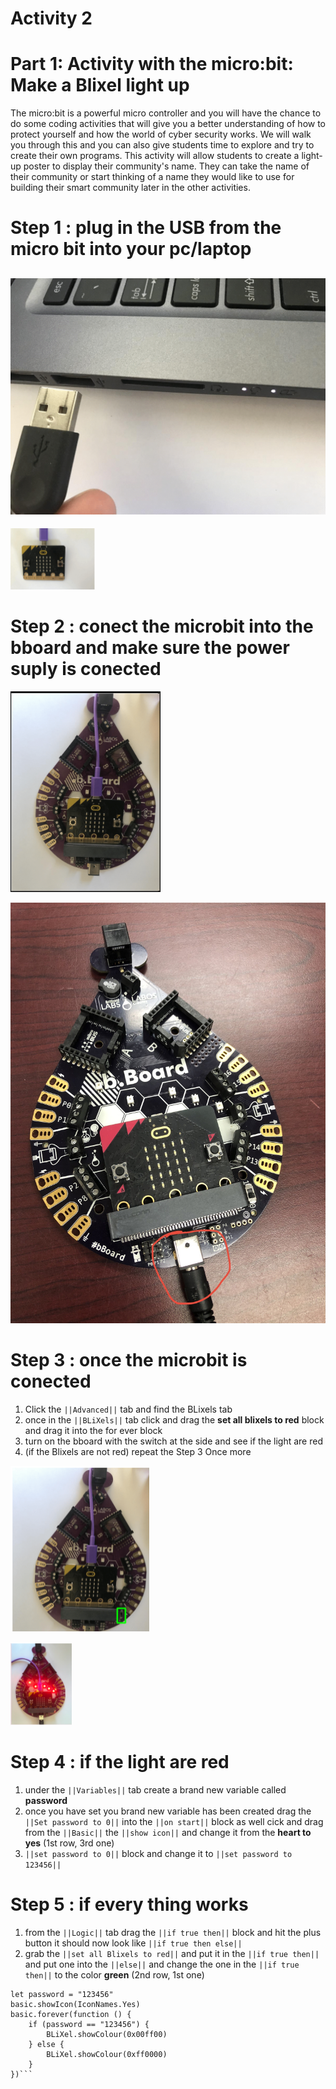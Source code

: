 # **Activity 2**
 
# Part 1: Activity with the micro:bit: Make a Blixel light up

The micro:bit is a powerful micro controller and you will have the chance to do some coding activities that will give you a better understanding of how to protect yourself and how the world of cyber security works. We will walk you through this and you can also give students time to explore and try to create their own programs. This activity will allow students to create a light-up poster to display their community's name.
They can take the name of their community or start thinking of a name they would like to use
for building their smart community later in the other activities.

# Step 1 : plug in the USB from the micro bit into your pc/laptop

<!-- https://github.com/Brilliant-Labs/bboard-tuts-cybersecurity-3/blob/master/cybersec/activity-1/connect-microbit.gif?raw=true -->
![Click](https://github.com/Brilliant-Labs/bboard-tutorials-cybersecurity-v3/blob/main/Activity_1/connect-microbit.gif?raw=true "Click")
---
<!-- https://raw.githubusercontent.com/Brilliant-Labs/bboard-tutorials-cybersecurity-v3/main/Activity_1/micro.png -->
![Click](https://raw.githubusercontent.com/Brilliant-Labs/bboard-tutorials-cybersecurity-v3/main/Activity_1/micro.png)

# Step 2 : conect the microbit into the bboard and make sure the power suply is conected
<!--https://raw.githubusercontent.com/Brilliant-Labs/bboard-tutorials-cybersecurity-v3/main/Activity_2/bborad.png -->
![Click](https://raw.githubusercontent.com/Brilliant-Labs/bboard-tutorials-cybersecurity-v3/main/Activity_2/bborad.png)

<!--https://raw.githubusercontent.com/Brilliant-Labs/bboard-tutorials-cybersecurity-v3/main/Activity_2/b.Board_power.JPG -->
![Click](https://raw.githubusercontent.com/Brilliant-Labs/bboard-tutorials-cybersecurity-v3/main/Activity_2/b.Board_power.JPG)

# Step 3 : once the microbit is conected 
1. Click the ``||Advanced||`` tab and find the BLixels tab
2. once in the ``||BLiXels||`` tab click and drag the **set all blixels to red** block and drag it into the for ever block
3. turn on the bboard with the switch at the side and see if the light are red
4. (if the Blixels are not red) repeat the Step 3 Once more

<!-- https://raw.githubusercontent.com/Brilliant-Labs/bboard-tutorials-cybersecurity-v3/main/Activity_2/image%20(1).png -->
![Click](https://raw.githubusercontent.com/Brilliant-Labs/bboard-tutorials-cybersecurity-v3/main/Activity_2/image%20(1).png)

<!-- https://raw.githubusercontent.com/Brilliant-Labs/bboard-tutorials-cybersecurity-v3/main/Activity_2/image%20(2).png -->
![Click](https://raw.githubusercontent.com/Brilliant-Labs/bboard-tutorials-cybersecurity-v3/main/Activity_2/image%20(2).png)
# Step 4 : if the light are red
1. under the ``||Variables||`` tab create a brand new variable called **password**
2. once you have set you brand new variable has been created drag the ``||Set password to 0||`` into the ``||on start||`` block as well cick and drag from the ``||Basic||`` the ``||show icon||`` and change it from the **heart to yes** (1st row, 3rd one)
3. ``||set password to 0||`` block and change it to ``||set password to 123456||``

# Step 5 : if every thing works 
1. from the ``||Logic||`` tab drag the ``||if true then||`` block and hit the plus button it should now look like ``||if true then else||``
2. grab the ``||set all Blixels to red||`` and put it in the ``||if true then||`` and put one into the ``||else||`` and change the one in the ``||if true then||`` to the color **green** (2nd row, 1st one) 
```
let password = "123456"
basic.showIcon(IconNames.Yes)
basic.forever(function () {
    if (password == "123456") {
        BLiXel.showColour(0x00ff00)
    } else {
        BLiXel.showColour(0xff0000)
    }
})```
